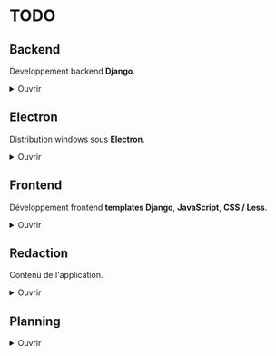 # TODO

## Backend
Developpement backend **Django**.

<details>
<summary>Ouvrir</summary>

### Développer :

- Optimiser le code
    - [ ] Enlever les dépendences non utilisées
    - [ ] Trouver un moyen de réduire la query pour les guides dans *guide_detail*
        - A chaque changement de guide, ils sont tous récupérés alors qu'il ne pourrait y en a avoir qu'une dizaine, 10 avant, 10 après
        - Mais il est possible que le cache des guides empeche un quelconque soucis avec l'état actuel, à voir
    - [x] Reduire le nombre de redondance et de code inutile
- [ ] Faire une vérification complete de l'appli avec le django_debug.log
    - Lorsque je passe en debug : False, il ne trouve plus mon css / js
    - Dans mon environnement de Dev, tout est bon. Par contre au moment de distruber l'app... Donc j'attends de voir.
- [ ] Mettre en place expect_capture (sur donjon ?)
- [ ] **V2** Revoir toute la section **Quêtes** lorsque le guide est en rapport avec Tour du monde et Tornade des donjons
    - L'idée c'est de changer **Quêtes** en **Donjons** et que les succès affichent les donjons à la place des quêtes
- [ ] **V2** Ajouter un champ level aux succès et permettre l'affichage des succès par niveaux

<details>
<summary>Résolus</summary>

- Optimiser le code
    - [x] Enlever le dossier staticfiles
    - [x] Enlever les compresseurs en dev
    - [x] Revoir les turbo frames
- [x] Comprendre les fichier statiques en debug false + compression
- [x] Finir le système de tri du contenu selon l'alignement - En cours
- [x] Ajouter un toggle pour l'*alignement*, le mettre en storage.
- [x] Supprimer *LastSession*, rajouter un champ *is_last_seen* dans *GuideAchievement* pour sauvegarder l'achievement qui a été vu en dernier dans ce guide.
- [x] Revoir le fonctionnement du *selected_achievement* dans ma view *guide_detail*   
- [x] Enlever tout ce qui concerne le *achievement_id* dans guide_detail
- [x] Mettre en place la redirection vers le last_guide / last_achievement (la solution était plus simple : mettre simplement en place le dernier succès vu)
- [x] Supprimer *LastSession*, rajouter un champ *is_last_seen* dans *GuideAchievement* pour sauvegarder l'achievement qui a été vu en dernier dans ce guide.
- [x] Revoir le fonctionnement du *selected_achievement* dans ma view *guide_detail*   
- [x] Enlever tout ce qui concerne le *achievement_id* dans guide_detail
- [x] Mettre en place la sauvegarde du dernier achievement vu lors des cliques sur ces derniers (Ne sauvegarde que le premier du guide actuellement)
- [x] Créer une fonction pour les navs et les enlever de *guide_detail*
- [x] Finir le peuplement des quêtes dans achievements.json
- [x] Peupler la BDD avec le contenu de achievements.json
- [x] Peupler la BDD avec le contenu de guides.json
- [x] Créer un model "dungeon"
- [x] Penser la mise en place de la navigation.
- [x] Mettre en place Turbo
- [x] Mettre en place la navigation des guides.
- [x] Rendre les barres de navigation fonctionnels
- [x] Electron : actuellement l'ouverture de liens se fait avec une page electron. Je ne le veux pas.
- [x] Mettre en place les validation de quêtes
- [x] Mettre en place la bottom bar de Quêtes
- [x] Modifier les problêmes lié à _validAll_ qui ne peut pas enchainer les toggles (lié à la façon de render la view)
- [x] Mettre en place l'arrivée sur le dernier guide vu
- [x] Mettre en place l'arrivée sur le premier succès non à 100%
</details>

### Bogues :


<details>
<summary>Résolus</summary>

- [x] Régler le probleme de redirection d'alignment_choice, turbo le prends pas..
- [x] Le toggleCompletion ne refresh pas auto le guide où la quête est doublon.
- [x] Problemes de "*content missing*" sur le succès "*Tout est en Ordre*" du guide "**Archipel de Valonia - Albuera**" (Vu qu'ici)
- [x] Icones d'alignements s'affichent en double *guide_detail*
- [x] Afficher les bonnes icones d'alignement
- [x] Problèmes à l'arrivée sur les guides 4 et 169
- [x] Le titre du succès dans quêtes ne se met pas à jour lors des cliques sur un succès différent (c'était du JS enfaite)
</details>

</details>


## Electron 
Distribution windows sous **Electron**.

<details>
<summary>Ouvrir</summary>

### Développer :

- [ ] **#1** Ajouter l'installation de Python pendant le script.
- [ ] **#2** Retirer le dossier static si c'est possible.
- [ ] **#3** Ajouter un loading screen au lancer.

<details>
<summary>Résolus</summary>

- [x] Comprendre comment utiliser Electron Forge
- [x] Faire un test de build
- [x] Le *validateAll* sur spam du bouton finit par ralentir un des processus, peut être le *clickNextAchievement*, ou peut être le render de quests    
- [x] S'assurer que lors de la fermeture de l'app via la X le terminal s'arrête (à vérif lorsqu'il y aura le .exe)
- [x] Résoudre *Electron Security Warning (Insecure Content-Security-Policy)*
- [x] Regler les gros problèmes de mémoires avec *Electron* (c'était la vidéo)
</details>

### Bogues :

- [ ] **#1** L'installation demande des permissions *admin* pour installer les dépendences avec *pip*. 
    - [error] Erreur lors de l'installation des dépendances : ERROR: Could not install packages due to an OSError: [Errno 13] Permission denied: 'C:\users\jerem\appdata\local\pip\cache\wheels\ad\65\ea\2bf7fc5ad0ad12aece612f6ec937287fe60a17ed10b8d3bdd1\rcssmin-1.1.1-py3-none-any.whl' Check the permissions.
    - Éventuellement il pourrait être plus judicieux de ne pas rendre l'admin obligatoire et de prévenir qu'en cas d'erreur lors de l'install des dépendances que c'est probablement lié au fait de devoir lancé en admin.
    - Nouveaux rebondissement : VP avait toujours les problèmes de permissions même après avoir lancé l'installateur en mode *admin*.
    - Et actuellement, les *dépendences* ne s'installent pas (à part pip) dans le *venv*, alors même qu'il n'y a pas d'erreurs. (voir les logs d'Alex) ce qui résulte en une erreur Django code 1.
- [ ] **#4** Les processus *Python* continuent de se réouvrir à la fermeture de l'app. (Semble s'être réglé, à observer)
    - Jerem n'a pas eu le problème ce qui ne m'aide pas.
- [x] **#2** Revoir la logique du script dans une certaine mesure. Il faudrait partager correctement la logique d'installation avec celle du lancement.
- [x] **#3** Dans le cas où le *#2* ne suffit pas, il faut revoir les events squirrel qui la plupart du temps empêche de lancer l'app du premier coup.

</details>


## Frontend
Développement frontend **templates Django**, **JavaScript**, **CSS / Less**.

<details>
<summary>Ouvrir</summary>

### Développer :

- **#1** Optimiser le code 
    - [ ] Vérifier les events js - En cours
    - Améliorer l'accessibilité
        - [ ] Changer la plupart de mes ul / li en divs - En cours
        - [ ] Remplir le alt des images - En cours
- [ ] **#3** Changer le pseudo discord de Skyzio en son youtube
- [ ] **#4** Media queries
- [ ] **#5** En attente : Empecher le *clickNextAchievement* lors de la *dévalidation*.
- [ ] **V1.+** Implémenter d'autres themes
    - Changer l'image background selon le thème
- [ ] **V2** Au survol d'une quête ou d'un succès dans les guides, mettre en surbrillance la quête et le succès.

<details>
<summary>Résolus</summary>

- Optimiser le code 
    - Améliorer l'accessibilité
        - [x] Aria label sur les liens
        - [x] Aria label sur les boutons
    - [x] Adapter le click JS en click sur la classe active seulement 
    - [x] Régler l'erreur *Form submission canceled because the form is not connected*
- [x] **#2** Mettre (remettre) un délais sur l'utilisation de *openAll* pour éviter qu'un con n'ouvre 100 onglets après avoir spam le btn.
- [x] Remplacer le pourcentage de progression pour les guides car c'est relativement incompatible avec ma mise en pratique du guide
- [x] Ajouter le passage au succès suivant lors de la validation manuelle des succès
- [x] Ajouter des eventlistener sur les fleches gauche et droite pour naviguer dans les *guides*
- [x] Ajouter des eventlistener sur les fleches du haut et du bas pour naviguer avec la *topNav*
- [x] Ajouter l'icon other.png
- [x] Ajouter un délais sur le clique du *validateAll*
- [x] Faire en sorte que le *validateAll* lors du dernier succès du guide reste sur le dernier succès (probablement doublon avec la ligne de dessus) 
- [x] Terminer le front
- [x] Comprendre pourquoi #prevision n'existe pas dans les autres guides. (Mauvais format à la redaction)
- [x] Sur hover des succès : faire en sorte que le title prenne toute la hauteur + border radius right 8px
- [x] Update auto des borders selon la complétion
- [x] Update auto des pourcents selon la complétion
- [x] Peupler le front avec les données du back
- [x] Changer les checkbox en un bouton de validation
- [x] Faire le style du drop down de _topNav_
- [x] Mettre en place le passage au succès suivant après un _validateAll_ plutôt que de recliquer sur l'actuel
- [x] Rotate de 180 le caret de _topNav_ lorsque le drop est down
- [x] Enlever la video en background, elle se met à lag dans l'app Electron
</details>

### Bogues :

- [ ] **#2** La *navigation clavier*, globalement. Je pense la désactiver pour le moment pour la paufiner et la sortir plus tard.
- [ ] **#4** Le background du titre de l'achievement se perd lors du clique sur un achievement si plus de 2 quêtes sont complétés

<details>
<summary>Résolus</summary>

- [x] **#1** La *topNav* se réouvre lorsque **compress = true**. S : Le problème venait du fait que j'avais enlever **data-turbo-permanent** de *topNav*...
- [x] **#3** Résoudre *.active* qui disparait des succès lors de la validation des quêtes et qui empêche de leurs remettre. S : C'était un problème de comparaison entre achievement et last_seen_achievement
- [x] Moins flagrant sur le navigateur mais j'ai pu constater qu'il arrive malgré le disabled que lors du spam intense de *validateAll* des succès sont sautés. S : Probablement la compression.
- [x] La topNav ne galère plus par contre il faut que je mette un await sur la fermeture ou que je revois les setTimeout car le caret n'a pas le temps de se fermer. S : Comme pour les délais entre les guides.
- [x] Délais entre les changements des guides. S : La compression des assets, et le collectstatic règles tous les problèmes de latence.
- [x] Valider puis dévalider une seule quête cause le même problême: le bouton _validateAll_ ne prends plus la dite quête en compte et valide toute les autres. 
- [x] Lorsque je selectionne un guide et que je refresh la page, la *topNav* ne revient pas sur le dernier guide vu (scrollIntoView *nav.js*) S:Stocker la pos ?
- [x] Fix le JS de guide.js qui se dédouble après changemement de page
- [x] La topNav bug avec Electron, le toggleOpen galère
- [x] Le *clickCurrentAchievement* lorsqu'il n'y a plus de *nextAchievement* ne fonctionne pas
- [x] *validateAll* envoie vers */app/guide/x/quests/x* lorsque c'est le dernier succès de la liste, et lors de *doubles click*
- [x] Double les ouvertures de liens lors de *openAll*
- [x] Le titre du succès dans quêtes ne change pas suite au focus
- [x] Lorsque je valide toute les quêtes individuellement, le bouton _validateAll_ ne se met pas à jour et reste sur valider tout.
- [x] Refaire fonctionner la *topNav* qui est en partie cassé depuis le styling
- [x] Les event listener de click lorsque la _topNav_ est ouverte ne fonctionnent plus (pas?) pour fermer la nav
- Problèmes sur le premier chargement de la page qui ne prends pas le js en compte
    - [x] Le focus sur le premier succès non complété ne se fait pas lors de l'arrivée
    - [x] _validateAll_ ne fonctionne pas
</details>

</details>


## Redaction
Contenu de l'application.

<details>
<summary>Ouvrir</summary>

### Rédiger :

- [ ] Rédiger tous les Guides - En cours (page 58: "Ali bonta 41")
- [ ] Rédiger 2/3 des guides
- [ ] Ajouter un guide pour choisir son alignement
- [ ] Ajouter des guides de rappel de temps en temps
    - Exemple : quelques guides avant le Veilleur pour rappeler de ne pas aller au dela du level 114
- [ ] Ajouter un guide Rush Donjons après les Quêtes alignement Brak 41
- [ ] Ajouter un guide Rush Donjons après les Quêtes alignement Brak 20
- [ ] Dans le premier rush donjons entre alignement 0-4 et 4-16 : ajouter un if user.alignment = neutre pour afficher tous ceux à faire avec alignement.
- [ ] Rédiger 3/3 des guides
- [ ] Refaire les screens du tuto
    - Lorsque les bords n'ont pas de radius
    - L'image du passage sol invisible
- [ ] Faire le _README_ de l'app - En cours
- [ ] **V2** Combiné les guides ayant pour objectif la complétion d'un donjon
- [ ] **V2** Repenser la structure pour les succès Tour du monde et Tornade des donjons
    - Ajouter un succès Tour du monde et y mettre les 27 quêtes (donjons ?)
    - Pareil pour Tornade des donjons, ça ne refletera pas le vrai succès mais il se terminera bien au même moment.

<details>
<summary>Résolus</summary>

- [x] **Garde à vous** et **Chef oui chef** du guide Quêtes d'alignements 4 à 16 affichent n'imp
- [x] Ajouter les succès aux guides avant rédaction
- [x] Rédiger 1/3 des guides
- [x] Faire le guide tuto
</details>

</details>

## Planning
<details>
<summary>Ouvrir</summary>

### 27 Novembre
<details>
<summary>Planning</summary>

#### Planning

#### Notes
La journée sera bonne si je rédige les 2/3 des guides et excellente si je résous le délais

#### Fin de journée
- À défaut d'avoir rédiger, j'ai ajouté tous les succès.
- J'ai clear un sacré paquet de dev et de bugs. Entre autre une partie du délais sur la nav des guides. 
- J'ai ajouté le support navigation au clavier et ma foi c'est pas vilain.
En conclusion, j'ai pas suivi le planning mais l'impression d'avoir fait plus que si je l'avais suivi.

</details>

### 28 Novembre
<details>
<summary>Planning</summary>

#### Planning

#### Notes
Prévoir un test de build en fin de journée après l'avancé des autres points.

#### Fin de journée
Encore pas de rédaction. Les pbs de front sont toujours là : le F > D > #3 (*clickNextAchievement*) est pour l'instant commenté.
Le *.active* sur les succès ne fonctionne toujours pas. Et enfin j'ai pas réussir à build l'app et je sens que ça ne va pas être simple.
Bref, une journée de merde.
En bon : J'ai compris comment servir les fichiers statics avec compression ce qui règle le gros problème de latence lors de la nav entre mes guides.

</details>

### 29 Novembre
<details>
<summary>Planning</summary>

#### Planning

#### Notes
Selon le test de la veille et l'état des bugs : Sortir la 0.9.0 build Electron.

#### Fin de journée
Galère avec le build toute la journée, *.active* bug toujours mais comme avant : lors du *validateAll*.
Aucune rédaction.

</details>

### 30 Novembre
<details>
<summary>Planning</summary>

#### Planning

#### Notes

#### Fin de journée
Toute la journée passée sur le script d'*Electron* et il reste des truc à faire comme revoir les events *squirrel* qui ne marchent pas correctement.
Et pas que, j'ai l'impression que le script n'aime pas le app.quit().
Aucune rédaction.

</details>

### 1 Décembre
<details>
<summary>Planning</summary>

#### Planning

#### Notes

#### Fin de journée
J'ai pu faire 3 des 4 points. Il me manque d'avoir un main.js totalement fonctionnel.

</details>

### 2 Décembre
<details>
<summary>Planning</summary>

#### Planning

- 15h : **Electron** > *Bogues* >       #1 - erreur code 1 & +
- 19h : **Electron** > *Développer* >   #1 - Incorporer Python
- 00h : **Rédaction** > *Rédiger* >     #1 - Rédiger tout

#### Notes
J'ai le pourquoi du comment du bug, mettre en place la solution dans la matinée.
Ensuite rédiger si j'ai le temps.

#### Fin de journée

### 3 Décembre
<details>
<summary>Planning</summary>

#### Planning

- 12h : TDM
- 12h : **RELEASE 1.0**

#### Notes
Idéalement faut que je sorte la release avant le 3. Sinon à midi max et derniers préparatifs le matin.

#### Fin de journée

</details>

</details>

